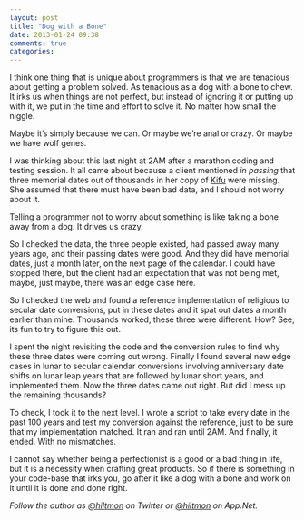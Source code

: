 ```yaml
---
layout: post
title: "Dog with a Bone"
date: 2013-01-24 09:38
comments: true
categories: 
---
```


I think one thing that is unique about programmers is that we are tenacious about getting a problem solved. As tenacious as a dog with a bone to chew. It irks us when things are not perfect, but instead of ignoring it or putting up with it, we put in the time and effort to solve it. No matter how small the niggle.

Maybe it’s simply because we can. Or maybe we’re anal or crazy. Or maybe we have wolf genes.

I was thinking about this last night at 2AM after a marathon coding and testing session. It all came about because a client mentioned *in passing* that three memorial dates out of thousands in her copy of [Kifu](http://www.kifuapp.com) were missing. She assumed that there must have been bad data, and I should not worry about it.

Telling a programmer not to worry about something is like taking a bone away from a dog. It drives us crazy.

So I checked the data, the three people existed, had passed away many years ago, and their passing dates were good. And they did have memorial dates, just a month later, on the next page of the calendar. I could have stopped there, but the client had an expectation that was not being met, maybe, just maybe, there was an edge case here.

So I checked the web and found a reference implementation of religious to secular date conversions, put in these dates and it spat out dates a month earlier than mine. Thousands worked, these three were different. How? See, its fun to try to figure this out.

I spent the night revisiting the code and the conversion rules to find why these three dates were coming out wrong. Finally I found several new edge cases in lunar to secular calendar conversions involving anniversary date shifts on lunar leap years that are followed by lunar short years, and implemented them. Now the three dates came out right. But did I mess up the remaining thousands?

To check, I took it to the next level. I wrote a script to take every date in the past 100 years and test my conversion against the reference, just to be sure that my implementation matched. It ran and ran until 2AM. And finally, it ended. With no mismatches.

I cannot say whether being a perfectionist is a good or a bad thing in life, but it is a necessity when crafting great products. So if there is something in your code-base that irks you, go after it like a dog with a bone and work on it until it is done and done right.

*Follow the author as [@hiltmon](http://https://twitter.com/hiltmon) on Twitter or [@hiltmon](http://alpha.app.net/hiltmon) on App.Net.*